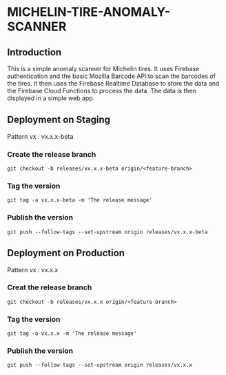 # MICHELIN-TIRE-ANOMALY-SCANNER

## Introduction

This is a simple anomaly scanner for Michelin tires. It uses Firebase authentication and the basic Mozilla Barcode API to scan the barcodes of the tires. It then uses the Firebase Realtime Database to store the data and the Firebase Cloud Functions to process the data. The data is then displayed in a simple web app.

## Deployment on Staging

Pattern vx : vx.x.x-beta

### Create the release branch

`git checkout -b releases/vx.x.x-beta origin/<feature-branch>`

### Tag the version

`git tag -a vx.x.x-beta -m 'The release message'`

### Publish the version

`git push --follow-tags --set-upstream origin releases/vx.x.x-beta`

## Deployment on Production

Pattern vx : vx.x.x

### Creat the release branch

`git checkout -b releases/vx.x.x origin/<feature-branch>`

### Tag the version

`git tag -a vx.x.x -m 'The release message'`

### Publish the version

`git push --follow-tags --set-upstream origin releases/vx.x.x`
